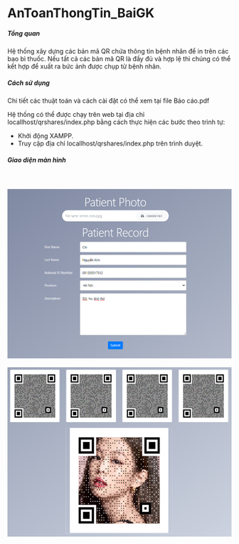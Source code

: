 # AnToanThongTin_BaiGK

##### Tổng quan
Hệ thống xây dựng các bản mã QR chứa thông tin bệnh nhân để in trên các bao bì thuốc. Nếu tất cả các bản mã QR là đầy đủ và hợp lệ thì chúng có thể kết hợp để xuất ra bức ảnh được chụp từ bệnh nhân.

##### Cách sử dụng
Chi tiết các thuật toán và cách cài đặt có thể xem tại file Báo cáo.pdf

Hệ thống có thể được chạy trên web tại địa chỉ locallhost/qrshares/index.php bằng cách thực hiện các bước theo trình tự:
- Khởi động XAMPP.
- Truy cập địa chỉ locallhost/qrshares/index.php trên trình duyệt.

##### Giao diện màn hình
<br/><br/>
<img src="img/image1.png" width = "540" height = "380" marginTop = "20">
<br/><br/>
<img src="img/image2.PNG" width = "540" height = "380">
